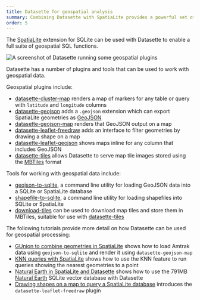 ```yaml
---
title: Datasette for geospatial analysis
summary: Combining Datasette with SpatiaLite provides a powerful set of tools for analyzing and visualizing geospatial data.
order: 5
---
```


The [SpatiaLite](https://www.gaia-gis.it/fossil/libspatialite/index) extension for SQLite can be used with Datasette to enable a full suite of geospatial SQL functions.

![A screenshot of Datasette running some geospatial plugins](https://camo.githubusercontent.com/56a2ed7e65e28e726d4c3abfbe56bd7960524e6af6512fc2cee083bdd7fcd863/68747470733a2f2f7374617469632e73696d6f6e77696c6c69736f6e2e6e65742f7374617469632f323032312f6461746173657474652d6c6561666c65742d66726565647261772e706e67)

Datasette has a number of plugins and tools that can be used to work with geospatial data.

Geospatial plugins include:

- [datasette-cluster-map](https://datasette.io/plugins/datasette-cluster-map) renders a map of markers for any table or query with `latitude` and `longitude` columns
- [datasette-geojson](https://datasette.io/plugins/datasette-geojson) adds a `.geojson` extension which can export SpatiaLite geometries as [GeoJSON](https://geojson.org/)
- [datasette-geojson-map](https://datasette.io/plugins/datasette-geojson-map) renders that GeoJSON output on a map
- [datasette-leaflet-freedraw](https://datasette.io/plugins/datasette-leaflet-freedraw) adds an interface to filter geometries by drawing a shape on a map
- [datasette-leaflet-geojson](https://datasette.io/plugins/datasette-leaflet-geojson) shows maps inline for any column that includes GeoJSON
- [datasette-tiles](https://datasette.io/plugins/datasette-tiles) allows Datasette to serve map tile images stored using the [MBTiles](https://github.com/mapbox/mbtiles-spec) format

Tools for working with geospatial data include:

- [geojson-to-sqlite](https://datasette.io/tools/geojson-to-sqlite), a command line utility for loading GeoJSON data into a SQLite or SpatiaLite database
- [shapefile-to-sqlite](https://datasette.io/tools/shapefile-to-sqlite), a command line utility for loading shapefiles into SQLite or SpatiaLite
- [download-tiles](https://datasette.io/tools/download-tiles) can be used to download map tiles and store them in MBTiles, suitable for use with [datasette-tiles](https://datasette.io/plugins/datasette-tiles)

The following tutorials provide more detail on how Datasette can be used for geospatial processing:

- [GUnion to combine geometries in SpatiaLite](https://til.simonwillison.net/spatialite/gunion-to-combine-geometries) shows how to load Amtrak data using `geojson-to-sqlite` and render it using `datasette-geojson-map`
- [KNN queries with SpatiaLite](https://til.simonwillison.net/spatialite/knn) shows how to use the KNN feature to run queries showing the nearest geometries to a point
- [Natural Earth in SpatiaLite and Datasette](https://til.simonwillison.net/gis/natural-earth-in-spatialite-and-datasette) shows how to use the 791MB [Natural Earth](https://www.naturalearthdata.com/) SQLite vector database with Datasette
- [Drawing shapes on a map to query a SpatiaLite database](https://simonwillison.net/2021/Jan/24/drawing-shapes-spatialite/) introduces the `datasette-leaflet-freedraw` plugin